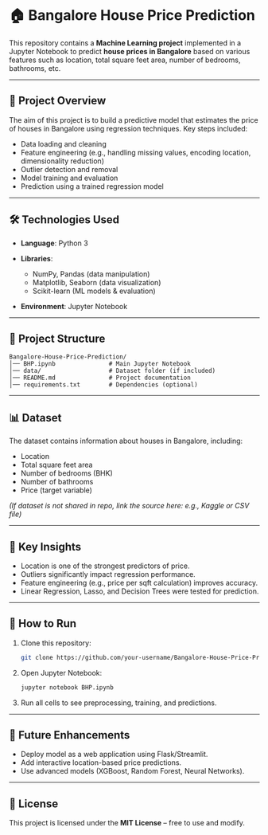 # 🏠 Bangalore House Price Prediction

This repository contains a **Machine Learning project** implemented in a Jupyter Notebook to predict **house prices in Bangalore** based on various features such as location, total square feet area, number of bedrooms, bathrooms, etc.

---

## 🚀 Project Overview

The aim of this project is to build a predictive model that estimates the price of houses in Bangalore using regression techniques.
Key steps included:

* Data loading and cleaning
* Feature engineering (e.g., handling missing values, encoding location, dimensionality reduction)
* Outlier detection and removal
* Model training and evaluation
* Prediction using a trained regression model

---

## 🛠️ Technologies Used

* **Language**: Python 3
* **Libraries**:

  * NumPy, Pandas (data manipulation)
  * Matplotlib, Seaborn (data visualization)
  * Scikit-learn (ML models & evaluation)
* **Environment**: Jupyter Notebook

---

## 📂 Project Structure

```
Bangalore-House-Price-Prediction/
│── BHP.ipynb               # Main Jupyter Notebook
│── data/                   # Dataset folder (if included)
│── README.md               # Project documentation
│── requirements.txt        # Dependencies (optional)
```

---

## 📊 Dataset

The dataset contains information about houses in Bangalore, including:

* Location
* Total square feet area
* Number of bedrooms (BHK)
* Number of bathrooms
* Price (target variable)

*(If dataset is not shared in repo, link the source here: e.g., Kaggle or CSV file)*

---

## 🔑 Key Insights

* Location is one of the strongest predictors of price.
* Outliers significantly impact regression performance.
* Feature engineering (e.g., price per sqft calculation) improves accuracy.
* Linear Regression, Lasso, and Decision Trees were tested for prediction.

---

## 🚀 How to Run

1. Clone this repository:

   ```bash
   git clone https://github.com/your-username/Bangalore-House-Price-Prediction.git
   ```
2. Open Jupyter Notebook:

   ```bash
   jupyter notebook BHP.ipynb
   ```
3. Run all cells to see preprocessing, training, and predictions.

---

## 🎯 Future Enhancements

* Deploy model as a web application using Flask/Streamlit.
* Add interactive location-based price predictions.
* Use advanced models (XGBoost, Random Forest, Neural Networks).

---

## 📜 License

This project is licensed under the **MIT License** – free to use and modify.

